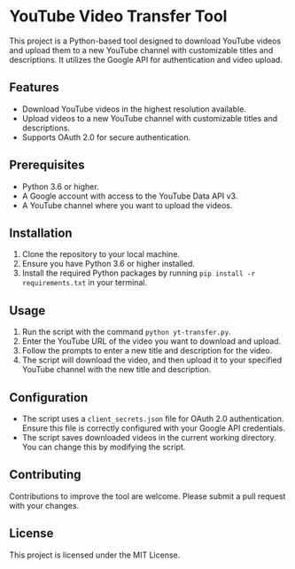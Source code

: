 # YouTube Video Transfer Tool

This project is a Python-based tool designed to download YouTube videos and upload them to a new YouTube channel with customizable titles and descriptions. It utilizes the Google API for authentication and video upload.

## Features

- Download YouTube videos in the highest resolution available.
- Upload videos to a new YouTube channel with customizable titles and descriptions.
- Supports OAuth 2.0 for secure authentication.

## Prerequisites

- Python 3.6 or higher.
- A Google account with access to the YouTube Data API v3.
- A YouTube channel where you want to upload the videos.

## Installation

1. Clone the repository to your local machine.
2. Ensure you have Python 3.6 or higher installed.
3. Install the required Python packages by running `pip install -r requirements.txt` in your terminal.

## Usage

1. Run the script with the command `python yt-transfer.py`.
2. Enter the YouTube URL of the video you want to download and upload.
3. Follow the prompts to enter a new title and description for the video.
4. The script will download the video, and then upload it to your specified YouTube channel with the new title and description.

## Configuration

- The script uses a `client_secrets.json` file for OAuth 2.0 authentication. Ensure this file is correctly configured with your Google API credentials.
- The script saves downloaded videos in the current working directory. You can change this by modifying the script.

## Contributing

Contributions to improve the tool are welcome. Please submit a pull request with your changes.

## License

This project is licensed under the MIT License.
